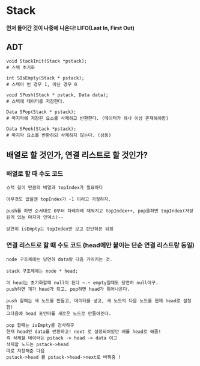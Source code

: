# Stack 

**먼저 들어간 것이 나중에 나온다! LIFO(Last In, First Out)**

## ADT 

```
void StackInit(Stack *pstack);
# 스택 초기화

int SIsEmpty(Stack * pstack);
# 스택이 빈 경우 1, 아닌 경우 0 

void SPush(Stack * pstack, Data data);
# 스택에 데이터를 저장한다.

Data SPop(Stack * pstack);
# 마지막에 저장된 요소를 삭제하고 반환한다. (데이터가 하나 이상 존재해야함)

Data SPeek(Stack *pstack);
# 마지막 요소를 반환하되 삭제하지 않는다. (상동)
```

## 배열로 할 것인가, 연결 리스트로 할 것인가?

### 배열로 할 때 수도 코드 

```
스택 길이 만큼의 배열과 topIndex가 필요하다

아무것도 없을땐 topIndex가 -1 이라고 가정하자.

push를 하면 순서대로 0부터 차례차례 채워지고 topIndex++, pop을하면 topIndex(저장된게 있는 마지막 인덱스)--

당연히 isEmpty는 topIndex만 보고 판단하믄 되징
```

### 연결 리스트로 할 때 수도 코드 (head에만 붙이는 단순 연결 리스트랑 동일)
```
node 구조체에는 당연히 data랑 다음 가리키는 것. 

stack 구조체에는 node * head; 

이 head는 초기화할때 null이 된다 ~.~ empty일때도 당연히 null이구. 
push하면 걔가 head가 되고, pop하면 head가 튀어나온다.

push 할때는 새 노드를 만들고, 데이터를 넣고, 새 노드의 다음 노드를 현재 head로 설정함! 
그다음에 head 포인터를 새로운 노드로 만들어준다. 

pop 할때는 isEmpty를 검사하구 
현재 head인 data를 반환하고! next 로 설정되어있던 애를 head로 해줌! 
즉 삭제할 데이터는 pstack -> head -> data 이고 
삭제할 노드는 pstack->head
따로 저장해준 다음 
pstack->head 를 pstack->head->next로 바꿔줌 ! 

```
